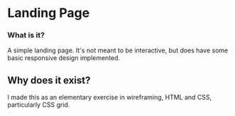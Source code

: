 # Landing Page

### What is it?

A simple landing page. It's not meant to be interactive, but does have some basic responsive design implemented.

## Why does it exist?

I made this as an elementary exercise in wireframing, HTML and CSS, particularly CSS grid.